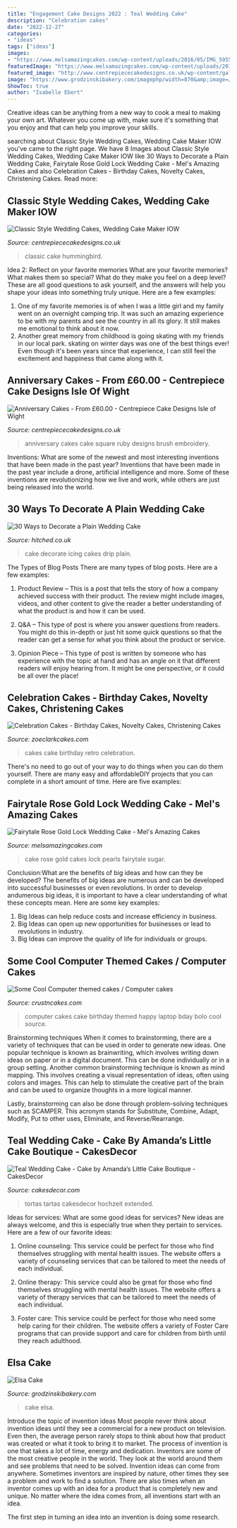 ```yaml
---
title: "Engagement Cake Designs 2022 : Teal Wedding Cake"
description: "Celebration cakes"
date: "2022-12-27"
categories:
- "ideas"
tags: ["ideas"]
images:
- "https://www.melsamazingcakes.com/wp-content/uploads/2016/05/IMG_5955-e1466413040442.jpg"
featuredImage: "https://www.melsamazingcakes.com/wp-content/uploads/2016/05/IMG_5955-e1466413040442.jpg"
featured_image: "http://www.centrepiececakedesigns.co.uk/wp-content/gallery/anniversary/Ruby-square-brush-embroidery.jpg"
image: "https://www.grodzinskibakery.com/imagephp/width=870&amp;image=/pictures/products/products_thumbnail_CNanZRljV5.jpg"
ShowToc: true
author: "Isabelle Ebert"
---
```



Creative ideas can be anything from a new way to cook a meal to making your own art. Whatever you come up with, make sure it's something that you enjoy and that can help you improve your skills.

	

		
searching about Classic Style Wedding Cakes, Wedding Cake Maker IOW you've came to the right page. We have 8 Images about Classic Style Wedding Cakes, Wedding Cake Maker IOW like 30 Ways to Decorate a Plain Wedding Cake, Fairytale Rose Gold Lock Wedding Cake - Mel&#039;s Amazing Cakes and also Celebration Cakes - Birthday Cakes, Novelty Cakes, Christening Cakes. Read more:
		
    
## Classic Style Wedding Cakes, Wedding Cake Maker IOW

<img loading=lazy src="https://www.centrepiececakedesigns.co.uk/wp-content/gallery/wedding-classic/hummingbird-5.jpg" onerror="this.onerror=null;this.src='https://tse1.mm.bing.net/th?id=OIP.uaLVf00WDOC8lhvUo24gAAHaK2&amp;pid=15.1';" alt="Classic Style Wedding Cakes, Wedding Cake Maker IOW">

_Source: centrepiececakedesigns.co.uk_

>classic cake hummingbird. 

	

Idea 2: Reflect on your favorite memories
What are your favorite memories? What makes them so special? What do they make you feel on a deep level? These are all good questions to ask yourself, and the answers will help you shape your ideas into something truly unique. Here are a few examples: 
1. One of my favorite memories is of when I was a little girl and my family went on an overnight camping trip. It was such an amazing experience to be with my parents and see the country in all its glory. It still makes me emotional to think about it now. 
2. Another great memory from childhood is going skating with my friends in our local park. skating on winter days was one of the best things ever! Even though it's been years since that experience, I can still feel the excitement and happiness that came along with it. 

    
## Anniversary Cakes - From £60.00 - Centrepiece Cake Designs Isle Of Wight

<img loading=lazy src="http://www.centrepiececakedesigns.co.uk/wp-content/gallery/anniversary/Ruby-square-brush-embroidery.jpg" onerror="this.onerror=null;this.src='https://tse2.mm.bing.net/th?id=OIP.jmuKpoP4pXV8OEkgci5_DAHaFQ&amp;pid=15.1';" alt="Anniversary Cakes - From £60.00 - Centrepiece Cake Designs Isle of Wight">

_Source: centrepiececakedesigns.co.uk_

>anniversary cakes cake square ruby designs brush embroidery. 

	

Inventions: What are some of the newest and most interesting inventions that have been made in the past year?
Inventions that have been made in the past year include a drone, artificial intelligence and more. Some of these inventions are revolutionizing how we live and work, while others are just being released into the world.

    
## 30 Ways To Decorate A Plain Wedding Cake

<img loading=lazy src="https://cdn0.hitched.co.uk/articles/images/5/2/2/7/img_67225/3.png" onerror="this.onerror=null;this.src='https://tse1.mm.bing.net/th?id=OIP.UG1xBcLobnY9iITlTuw2zgHaLH&amp;pid=15.1';" alt="30 Ways to Decorate a Plain Wedding Cake">

_Source: hitched.co.uk_

>cake decorate icing cakes drip plain. 

	

The Types of Blog Posts
There are many types of blog posts. Here are a few examples:
1. Product Review – This is a post that tells the story of how a company achieved success with their product. The review might include images, videos, and other content to give the reader a better understanding of what the product is and how it can be used.

2. Q&A – This type of post is where you answer questions from readers. You might do this in-depth or just hit some quick questions so that the reader can get a sense for what you think about the product or service.

3. Opinion Piece – This type of post is written by someone who has experience with the topic at hand and has an angle on it that different readers will enjoy hearing from. It might be one perspective, or it could be all over the place!


    
## Celebration Cakes - Birthday Cakes, Novelty Cakes, Christening Cakes

<img loading=lazy src="https://www.zoeclarkcakes.com/wp-content/uploads/2017/02/Retro-Chocolate-Birthday-cake.jpg" onerror="this.onerror=null;this.src='https://tse3.mm.bing.net/th?id=OIP.iDI3noJj8OGEEt2aDn_PXAHaJ3&amp;pid=15.1';" alt="Celebration Cakes - Birthday Cakes, Novelty Cakes, Christening Cakes">

_Source: zoeclarkcakes.com_

>cakes cake birthday retro celebration. 

	

There's no need to go out of your way to do things when you can do them yourself. There are many easy and affordableDIY projects that you can complete in a short amount of time. Here are five examples: 

    
## Fairytale Rose Gold Lock Wedding Cake - Mel&#039;s Amazing Cakes

<img loading=lazy src="https://www.melsamazingcakes.com/wp-content/uploads/2016/05/IMG_5955-e1466413040442.jpg" onerror="this.onerror=null;this.src='https://tse2.mm.bing.net/th?id=OIP.AGdx8r4Fk1KzSLZWX2lw3gHaJ4&amp;pid=15.1';" alt="Fairytale Rose Gold Lock Wedding Cake - Mel&#039;s Amazing Cakes">

_Source: melsamazingcakes.com_

>cake rose gold cakes lock pearls fairytale sugar. 

	

Conclusion:What are the benefits of big ideas and how can they be developed?
The benefits of big ideas are numerous and can be developed into successful businesses or even revolutions. In order to develop andumerous big ideas, it is important to have a clear understanding of what these concepts mean. Here are some key examples: 
1. Big Ideas can help reduce costs and increase efficiency in business. 
2. Big Ideas can open up new opportunities for businesses or lead to revolutions in industry. 
3. Big Ideas can improve the quality of life for individuals or groups.

    
## Some Cool Computer Themed Cakes / Computer Cakes

<img loading=lazy src="http://www.crustncakes.com/blog/wp-content/uploads/2016/10/298e705049bab25a5aaf5ce7dea6e838.jpg" onerror="this.onerror=null;this.src='https://tse1.mm.bing.net/th?id=OIP.CmhgguCzwpEMzPElSmxnEgHaJ2&amp;pid=15.1';" alt="Some Cool Computer themed cakes / Computer cakes">

_Source: crustncakes.com_

>computer cakes cake birthday themed happy laptop bday bolo cool source. 

	

Brainstorming techniques
When it comes to brainstorming, there are a variety of techniques that can be used in order to generate new ideas. One popular technique is known as brainwriting, which involves writing down ideas on paper or in a digital document. This can be done individually or in a group setting.
Another common brainstorming technique is known as mind mapping. This involves creating a visual representation of ideas, often using colors and images. This can help to stimulate the creative part of the brain and can be used to organize thoughts in a more logical manner.

Lastly, brainstorming can also be done through problem-solving techniques such as SCAMPER. This acronym stands for Substitute, Combine, Adapt, Modify, Put to other uses, Eliminate, and Reverse/Rearrange.

    
## Teal Wedding Cake - Cake By Amanda’s Little Cake Boutique - CakesDecor

<img loading=lazy src="https://pic.cakesdecor.com/m/pu2up6mr7ckk8ducheph.jpg" onerror="this.onerror=null;this.src='https://tse4.mm.bing.net/th?id=OIP.BRbepH0H12i84bwl5JsI7AHaK7&amp;pid=15.1';" alt="Teal Wedding Cake - Cake by Amanda’s Little Cake Boutique - CakesDecor">

_Source: cakesdecor.com_

>tortas tartas cakesdecor hochzeit extended. 

	

Ideas for services: What are some good ideas for services?
New ideas are always welcome, and this is especially true when they pertain to services. Here are a few of our favorite ideas:
1. Online counseling: This service could be perfect for those who find themselves struggling with mental health issues. The website offers a variety of counseling services that can be tailored to meet the needs of each individual.

2. Online therapy: This service could also be great for those who find themselves struggling with mental health issues. The website offers a variety of therapy services that can be tailored to meet the needs of each individual.

3. Foster care: This service could be perfect for those who need some help caring for their children. The website offers a variety of Foster Care programs that can provide support and care for children from birth until they reach adulthood.


    
## Elsa Cake

<img loading=lazy src="https://www.grodzinskibakery.com/imagephp/width=870&amp;image=/pictures/products/products_thumbnail_CNanZRljV5.jpg" onerror="this.onerror=null;this.src='https://tse4.mm.bing.net/th?id=OIP.lcLKCvaqH8dP1_WwSIE-_wHaJ4&amp;pid=15.1';" alt="Elsa Cake">

_Source: grodzinskibakery.com_

>cake elsa. 

	

Introduce the topic of invention ideas
Most people never think about invention ideas until they see a commercial for a new product on television. Even then, the average person rarely stops to think about how that product was created or what it took to bring it to market. The process of invention is one that takes a lot of time, energy and dedication. Inventors are some of the most creative people in the world. They look at the world around them and see problems that need to be solved.
Invention ideas can come from anywhere. Sometimes inventors are inspired by nature, other times they see a problem and work to find a solution. There are also times when an inventor comes up with an idea for a product that is completely new and unique. No matter where the idea comes from, all inventions start with an idea.

The first step in turning an idea into an invention is doing some research.

